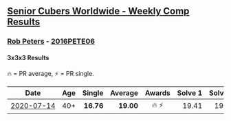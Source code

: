 <style>table {white-space: nowrap;}</style>

## [Senior Cubers Worldwide - Weekly Comp Results](/scw-comp/results/)
### [Rob Peters](README.md) - [2016PETE06](https://www.worldcubeassociation.org/persons/2016PETE06?event=333)
#### 3x3x3 Results

<span style="white-space: nowrap;">🔥 = PR average</span>, <span style="white-space: nowrap;">⚡ = PR single</span>.

| Date | Age | Single | Average | Awards | Solve 1 | Solve 2 | Solve 3 | Solve 4 | Solve 5 | Video |
| :--: | :--: | --: | --: | :--: | --: | --: | --: | --: | --: | :-- |
| [2020-07-14](../../results/2020-07-14/333.md) | 40+ | **16.76** | **19.00** | 🔥 ⚡ | 19.41 | 19.63 | **16.76** | 17.97 | 20.20 | [Link](https://www.facebook.com/events/1157754364595802?view=permalink&id=1158150481222857) |


<!-- Global site tag (gtag.js) - Google Analytics -->
<script async src="https://www.googletagmanager.com/gtag/js?id=UA-86348435-3"></script>
<script>window.dataLayer = window.dataLayer || []; function gtag() {dataLayer.push(arguments);} gtag('js', new Date()); gtag('config', 'UA-86348435-3');</script>
